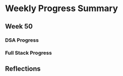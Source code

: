 # Weekly Progress Summary  

## Week 50

### **DSA Progress**  

### **Full Stack Progress**

## **Reflections**
